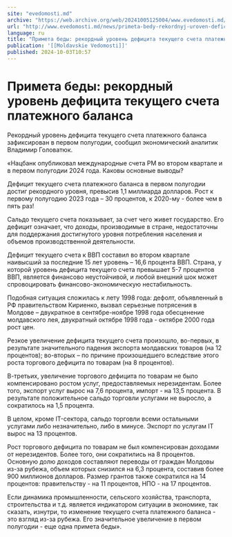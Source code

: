 ```yaml
---
site: "evedomosti.md"
archive: "https://web.archive.org/web/20241005125004/www.evedomosti.md/news/primeta-bedy-rekordnyj-uroven-deficit-tekushego-scheta-plate"
url: "http://www.evedomosti.md/news/primeta-bedy-rekordnyj-uroven-deficit-tekushego-scheta-plate"
language: ru
title: "Примета беды: рекордный уровень дефицита текущего счета платежного баланса"
publication: '[[Moldavskie Vedomosti]]'
published: 2024-10-03T10:57
---
```


# Примета беды: рекордный уровень дефицита текущего счета платежного баланса

Рекордный уровень дефицита текущего счета платежного баланса зафиксирован в первом полугодии, сообщил экономический аналитик Владимир Головатюк.

«Нацбанк опубликовал международные счета РМ во втором квартале и в первом полугодии 2024 года. Каковы основные выводы?

Дефицит текущего счета платежного баланса в первом полугодии достиг рекордного уровня, превысив 1,1 миллиарда долларов. Рост к первому полугодию 2023 года – 30 процентов, к 2020-му - более чем в пять раз!

Сальдо текущего счета показывает, за счет чего живет государство. Его дефицит означает, что доходы, производимые в стране, недостаточны для поддержания достигнутого уровня потребления населения и объемов производственной деятельности.

Дефицит текущего счета к ВВП составил во втором квартале наивысший за последние 15 лет уровень – 16,6 процента ВВП. Страна, у которой уровень дефицита текущего счета превышает 5-7 процентов ВВП, является финансово неустойчивой, и любой внешний шок может спровоцировать финансово-экономическую нестабильность.

Подобная ситуация сложилась к лету 1998 года: дефолт, объявленный в РФ правительством Кириенко, вызвал серьезные потрясения в Молдове – двукратное в сентябре-ноябре 1998 года обесценение молдавского лея, двукратный октябре 1998 года - октябре 2000 года рост цен.

Резкое увеличение дефицита текущего счета произошло, во-первых, в результате значительного падения экспорта молдавских товаров (на 12 процентов); во-вторых – по причине произошедшего вследствие этого роста торгового дефицита по товарам (на 8 процентов).

В-третьих, увеличение торгового дефицита по товарам не было компенсировано ростом услуг, предоставляемых нерезидентам. Более того, экспорт услуг вырос на 7,6 процента, импорт - на 13,5 процента. В результате положительное сальдо торговли услугами не выросло, а сократилось на 1,5 процента.

В целом, кроме IT-сектора, сальдо торговли всеми остальными услугами либо незначительно, либо в минусе. Экспорт по услугам IT вырос на 13 процентов.

Рост торгового дефицита по товарам не был компенсирован доходами от нерезидентов. Более того, они сократились на 8 процентов. Основную долю доходов составляют переводы от граждан Молдовы из-за рубежа, объем которых снизился на 6,3 процента, составив более 900 миллионов долларов. Размер грантов также сократился на 14 процентов: правительству - на 11 процентов, НПО - на 17 процентов.

Если динамика промышленности, сельского хозяйства, транспорта, строительства и т.д. является индикатором ситуации в экономике, так сказать, изнутри, то изменение текущего счета платежного баланса - это взгляд из-за рубежа. Его значительное увеличение в первом полугодии - еще одна примета беды».